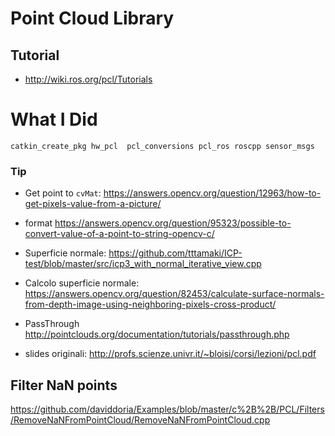 # Point Cloud Library


## Tutorial
- http://wiki.ros.org/pcl/Tutorials


# What I Did
```
catkin_create_pkg hw_pcl  pcl_conversions pcl_ros roscpp sensor_msgs
```

### Tip

- Get point to `cvMat`: https://answers.opencv.org/question/12963/how-to-get-pixels-value-from-a-picture/
- format https://answers.opencv.org/question/95323/possible-to-convert-value-of-a-point-to-string-opencv-c/
- Superficie normale: https://github.com/tttamaki/ICP-test/blob/master/src/icp3_with_normal_iterative_view.cpp
- Calcolo superficie normale: https://answers.opencv.org/question/82453/calculate-surface-normals-from-depth-image-using-neighboring-pixels-cross-product/

- PassThrough http://pointclouds.org/documentation/tutorials/passthrough.php
- slides originali: http://profs.scienze.univr.it/~bloisi/corsi/lezioni/pcl.pdf


## Filter NaN points
https://github.com/daviddoria/Examples/blob/master/c%2B%2B/PCL/Filters/RemoveNaNFromPointCloud/RemoveNaNFromPointCloud.cpp

